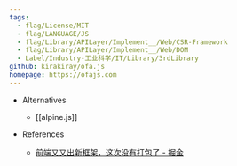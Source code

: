 ```yaml
---
tags:
  - flag/License/MIT
  - flag/LANGUAGE/JS
  - flag/Library/APILayer/Implement__/Web/CSR-Framework
  - flag/Library/APILayer/Implement__/Web/DOM
  - Label/Industry-工业科学/IT/Library/3rdLibrary
github: kirakiray/ofa.js
homepage: https://ofajs.com
---
```


- Alternatives
    - [[alpine.js]]

- References
    - [前端又又出新框架，这次没有打包了 - 掘金](https://juejin.cn/post/7295576148364460071)
